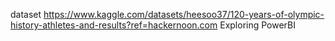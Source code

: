 dataset https://www.kaggle.com/datasets/heesoo37/120-years-of-olympic-history-athletes-and-results?ref=hackernoon.com
Exploring PowerBI
